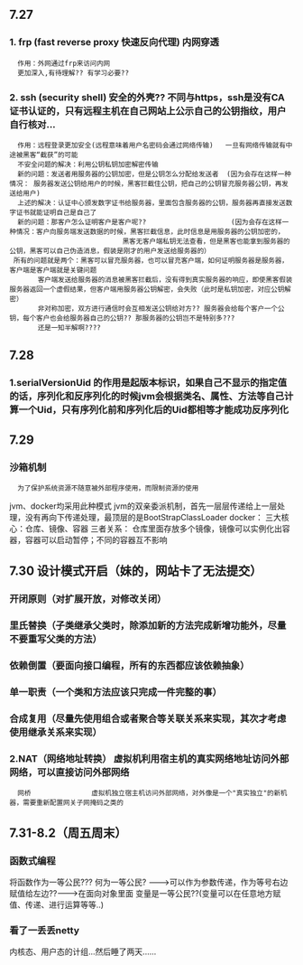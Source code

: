 ## 7.27
### 1. frp (fast reverse proxy 快速反向代理)  内网穿透
      作用：外网通过frp来访问内网
      更加深入,有待理解?? 有学习必要??
### 2. ssh (security shell) 安全的外壳??  不同与https，ssh是没有CA证书认证的，只有远程主机在自己网站上公示自己的公钥指纹，用户自行核对...
      作用：远程登录更加安全(远程意味着用户名密码会通过网络传输)   一旦有网络传输就有中途被黑客“截获”的可能
      不安全问题的解决：利用公钥私钥加密解密传输
      新的问题：发送者用服务器的公钥加密，但是公钥怎么分配给发送者  (因为会存在这样一种情况： 服务器发送公钥给用户的时候，黑客拦截住公钥，把自己的公钥冒充服务器公钥，再发送给用户)
      上述的解决：认证中心颁发数字证书给服务器，里面包含服务器的公钥，服务器再直接发送数字证书就能证明自己是自己了
      新的问题：那客户怎么证明客户是客户呢??                     (因为会存在这样一种情况：客户向服务端发送数据的时候，黑客拦截信息，此时信息是用服务器的公钥加密的，
                                黑客无客户端私钥无法查看，但是黑客也能拿到服务器的公钥，黑客可以自己伪造消息，假装是刚才的用户发送给服务器的）
     所有的问题就是两个：黑客可以冒充服务器，也可以冒充客户端，如何证明服务器是服务器，客户端是客户端就是关键问题
           客户端发送给服务器的消息被黑客拦截后，没有得到真实服务器的响应，即使黑客假装服务器返回一个虚假结果，但客户端用服务器公钥解密，会失败（此时是私钥加密，对应公钥解密）
           非对称加密，双方进行通信时会互相发送公钥给对方?? 服务器会给每个客户一个公钥，每个客户也会给服务器自己的公钥?? 那服务器的公钥岂不是特别多???
           还是一知半解啊????
           
## 7.28
### 1.serialVersionUid 的作用是起版本标识，如果自己不显示的指定值的话，序列化和反序列化的时候jvm会根据类名、属性、方法等自己计算一个Uid，只有序列化前和序列化后的Uid都相等才能成功反序列化

## 7.29
### 沙箱机制 
      为了保护系统资源不随意被外部程序使用，而限制资源的使用
  jvm、docker均采用此种模式
       jvm的双亲委派机制，首先一层层传递给上一层处理，没有再向下传递处理，最顶层的是BootStrapClassLoader
  docker：
      三大核心：仓库、镜像、容器
      三者关系： 仓库里面存放多个镜像，镜像可以实例化出容器，容器可以启动暂停；不同的容器互不影响
      
 ## 7.30 设计模式开启（妹的，网站卡了无法提交）
### 开闭原则（对扩展开放，对修改关闭）
### 里氏替换（子类继承父类时，除添加新的方法完成新增功能外，尽量不要重写父类的方法）
### 依赖倒置（要面向接口编程，所有的东西都应该依赖抽象）
### 单一职责（一个类和方法应该只完成一件完整的事）
### 合成复用（尽量先使用组合或者聚合等关联关系来实现，其次才考虑使用继承关系来实现）

### 2.NAT（网络地址转换） 虚拟机利用宿主机的真实网络地址访问外部网络，可以直接访问外部网络
      网桥               虚拟机独立宿主机访问外部网络，对外像是一个"真实独立"的新机器，需要重新配置网关子网掩码之类的

 ## 7.31-8.2（周五周末）
 ### 函数式编程
  将函数作为一等公民??? 何为一等公民? --->可以作为参数传递，作为等号右边 赋值给左边??--->在面向对象里面 变量是一等公民??(变量可以在任意地方赋值、传递、进行运算等等..)
 ### 看了一丢丢netty
   内核态、用户态的计组...然后睡了两天......
